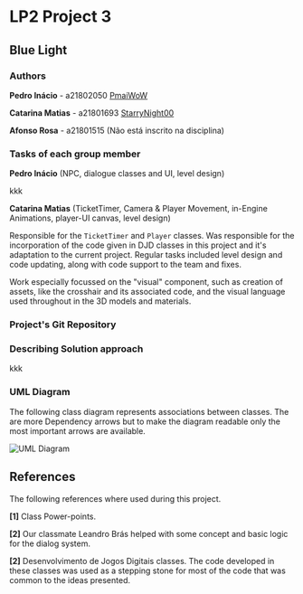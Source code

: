 # LP2 Project 3

## Blue Light

### Authors

**Pedro Inácio**    - a21802050 [PmaiWoW](https://github.com/PmaiWoW)

**Catarina Matias** - a21801693 [StarryNight00](https://github.com/StarryNight00)

**Afonso Rosa**     - a21801515 (Não está inscrito na disciplina)

### Tasks of each group member

**Pedro Inácio** (NPC, dialogue classes and UI, level design)

kkk

**Catarina Matias** (TicketTimer, Camera & Player Movement, in-Engine Animations, player-UI canvas, level design)

Responsible for the `TicketTimer` and `Player` classes. Was responsible for the incorporation of the code given in DJD classes in this project and it's adaptation to the current project. Regular tasks included level design and code updating, along with code support to the team and fixes.

Work especially focussed on the "visual" component, such as creation of assets, like the crosshair and its associated code, and the visual language used throughout in the 3D models and materials.

### Project's Git Repository

<???>

### Describing Solution approach

kkk

### UML Diagram

The following class diagram represents associations between classes. The are more Dependency arrows but to make the diagram readable only the most important arrows are available.

![UML Diagram](??)

## References

The following references where used during this project.

**[1]** Class Power-points.

**[2]** Our classmate Leandro Brás helped with some concept and basic logic for the dialog system.

**[2]** Desenvolvimento de Jogos Digitais classes. The code developed in these classes was used as a stepping stone for most of the code that was common to the ideas presented.
